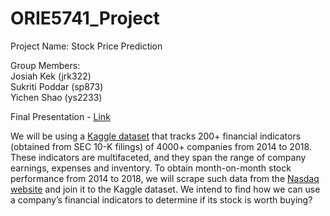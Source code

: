 # ORIE5741_Project
  
Project Name: Stock Price Prediction  
  
Group Members:  
Josiah Kek (jrk322)     
Sukriti Poddar (sp873)  
Yichen Shao (ys2233)  

Final Presentation - [Link](https://youtu.be/hS8OZvPKLBk)

We will be using a [Kaggle dataset](https://www.kaggle.com/cnic92/200-financial-indicators-of-us-stocks-20142018) that tracks 200+ financial indicators (obtained from SEC 10-K filings) of 4000+ companies from 2014 to 2018. These indicators are multifaceted, and they span the range of company earnings, expenses and inventory. To obtain month-on-month stock performance from 2014 to 2018, we will scrape such data from the [Nasdaq website](https://www.nasdaq.com/market-activity/stocks) and join it to the Kaggle dataset.
We intend to find how we can use a company’s financial indicators to determine if its stock is worth buying?
